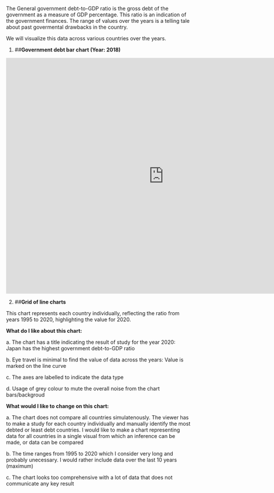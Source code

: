 The General government debt-to-GDP ratio is the gross debt of the government as a measure of GDP percentage. This ratio is an indication of the government finances. The range of values over the years is a telling tale about past govermental drawbacks in the country.

We will visualize this data across various countries over the years.

1. ##__Government debt bar chart (Year: 2018)__

<iframe src="https://data.oecd.org/chart/6vmX" width="860" height="645" style="border: 0" mozallowfullscreen="true" webkitallowfullscreen="true" allowfullscreen="true"><a href="https://data.oecd.org/chart/6vmX" target="_blank">OECD Chart: General government debt, Total, % of GDP, Annual, 2018</a></iframe>


2. ##__Grid of line charts__

This chart represents each country individually, reflecting the ratio from years 1995 to 2020, highlighting the value for 2020.

<div class="flourish-embed flourish-chart" data-src="visualisation/7678272"><script src="https://public.flourish.studio/resources/embed.js"></script></div>


**What do I like about this chart:**

a. The chart has a title indicating the result of study for the year 2020: Japan has the highest government debt-to-GDP ratio

b. Eye travel is minimal to find the value of data across the years: Value is marked on the line curve

c. The axes are labelled to indicate the data type

d. Usage of grey colour to mute the overall noise from the chart bars/backgroud

**What would I like to change on this chart:**

a. The chart does not compare all countries simulatenously. The viewer has to make a study for each country individually and manually identify the most debted or least debt countries. I would like to make a chart representing data for all countries in a single visual from which an inference can be made, or data can be compared

b. The time ranges from 1995 to 2020 which I consider very long and probably unecessary. I would rather include data over the last 10 years (maximum)

c. The chart looks too comprehensive with a lot of data that does not communicate any key result


